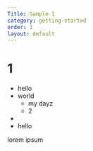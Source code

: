 ```yaml
---
Title: Sample 1
category: getting-started
order: 1
layout: default
---
```


# 1

- hello
- world
    - my dayz
    - 2
- 
- hello

lorem ipsum